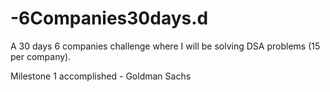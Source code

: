 # -6Companies30days.d
A 30 days 6 companies challenge where I will be solving DSA problems (15 per company).

Milestone 1 accomplished - Goldman Sachs
